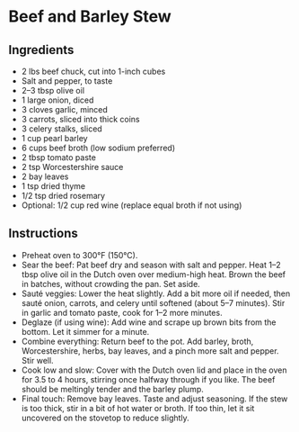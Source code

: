 # Beef and Barley Stew


## Ingredients

- 2 lbs beef chuck, cut into 1-inch cubes
- Salt and pepper, to taste
- 2–3 tbsp olive oil
- 1 large onion, diced
- 3 cloves garlic, minced
- 3 carrots, sliced into thick coins
- 3 celery stalks, sliced
- 1 cup pearl barley
- 6 cups beef broth (low sodium preferred)
- 2 tbsp tomato paste
- 2 tsp Worcestershire sauce
- 2 bay leaves
- 1 tsp dried thyme
- 1/2 tsp dried rosemary
- Optional: 1/2 cup red wine (replace equal broth if not using)

## Instructions

- Preheat oven to 300°F (150°C).
- Sear the beef: Pat beef dry and season with salt and pepper. Heat 1–2 tbsp olive oil in the Dutch oven over medium-high heat. Brown the beef in batches, without crowding the pan. Set aside.
- Sauté veggies:
Lower the heat slightly. Add a bit more oil if needed, then sauté onion, carrots, and celery until softened (about 5–7 minutes). Stir in garlic and tomato paste, cook for 1–2 more minutes.
- Deglaze (if using wine):
Add wine and scrape up brown bits from the bottom. Let it simmer for a minute.
- Combine everything:
Return beef to the pot. Add barley, broth, Worcestershire, herbs, bay leaves, and a pinch more salt and pepper. Stir well.
- Cook low and slow: Cover with the Dutch oven lid and place in the oven for 3.5 to 4 hours, stirring once halfway through if you like. The beef should be meltingly tender and the barley plump.
- Final touch: Remove bay leaves. Taste and adjust seasoning. If the stew is too thick, stir in a bit of hot water or broth. If too thin, let it sit uncovered on the stovetop to reduce slightly.
